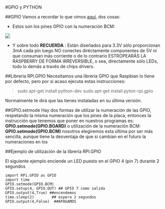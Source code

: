 #GPIO y PYTHON

##GPIO
Vamos a recordar lo que vimos [aquí](https://catedu.gitbooks.io/raspberry-muy-basico/content/2-gpio.html), dos cosas: 
* Estos son los pines GPIO con la numeración BCM:

![](https://docs.microsoft.com/en-us/windows/iot-core/media/pinmappingsrpi/rp2_pinout.png)

* Y sobre todo  **RECUERDA** : Están diseñados para 3.3V sólo proporcionan 3mA cada pin luego NO conectes diréctamente componentes de 5V ni  que consuman más corriente o de lo contrario ESTROPEARÁS LA RASPBERRY DE FORMA IRREVERSIBLE, o sea, directamente sólo LEDs, todo lo demás a través de chips drivers. 

##Librería RPI.GPIO
Necesitamos una librería GPIO que Raspbian lo tiene por defecto, pero por si acaso ejecuta estas instrucciones:
>sudo apt-get install python-dev
>sudo apt-get install pyton-rpi.gpio

Normalmente te dirá que las tienes instaladas en su última versión.

##GPIO.setmode
Hay dos formas de utilizar la numeración de las GPIO, respetando la misma numeración que los pines de la placa, entonces la instrucción que tenemos que poner en nuestros programas es:
**GPIO.setmode(GPIO.BOARD)**
o utilización de la numeración BCM:
**GPIO.setmode(GPIO.BCM)**
nosotros elegiremos esta última por ser más sencilla, aunque tiene la desventaja de que si cambian en el futuro la numeraciones en los


##Ejemplo de utilización de la librería RPI.GPIO

El siguiente ejemplo enciende un LED puesto en el GPIO 4 (pin 7) durante 2 segundos

```cpp+lineNumbers:true
import RPi.GPIO as GPIO
import time
GPIO.setmode(GPIO.BCM)
GPIO.setup(4, GPIO.OUT) ## GPIO 7 como salida
GPIO.output(4,True) ##encendemos
time.sleep(2)        ## espera 2 segundos
GPIO.output(4,False)  ##APAGAMOS
```


